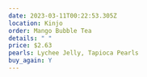```yaml
---
date: 2023-03-11T00:22:53.305Z
location: Kinjo
order: Mango Bubble Tea
details: " "
price: $2.63
pearls: Lychee Jelly, Tapioca Pearls
buy_again: Y
---
```

